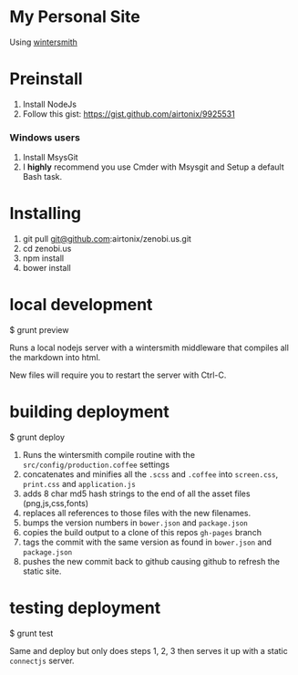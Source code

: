 
# My Personal Site

Using [wintersmith](https://github.com/jnordberg/wintersmith)

# Preinstall

1. Install NodeJs
2. Follow this gist: https://gist.github.com/airtonix/9925531

### Windows users

1. Install MsysGit
2. I **highly** recommend you use Cmder with Msysgit and Setup a default Bash task.


# Installing

1. git pull git@github.com:airtonix/zenobi.us.git
2. cd zenobi.us
3. npm install
4. bower install


# local development

$ grunt preview

Runs a local nodejs server with a wintersmith middleware that compiles 
all the markdown into html.

New files will require you to restart the server with Ctrl-C.

# building deployment

$ grunt deploy

1. Runs the wintersmith compile routine with the `src/config/production.coffee` settings
3. concatenates and minifies all the `.scss` and `.coffee` into `screen.css`, `print.css` and `application.js`
2. adds 8 char md5 hash strings to the end of all the asset files (png,js,css,fonts)
3. replaces all references to those files with the new filenames.
4. bumps the version numbers in `bower.json` and `package.json`
5. copies the build output to a clone of this repos `gh-pages` branch
6. tags the commit with the same version as found in `bower.json` and `package.json`
7. pushes the new commit back to github causing github to refresh the static site.

# testing deployment

$ grunt test

Same and deploy but only does steps 1, 2, 3 then serves it up with a static `connectjs` server.